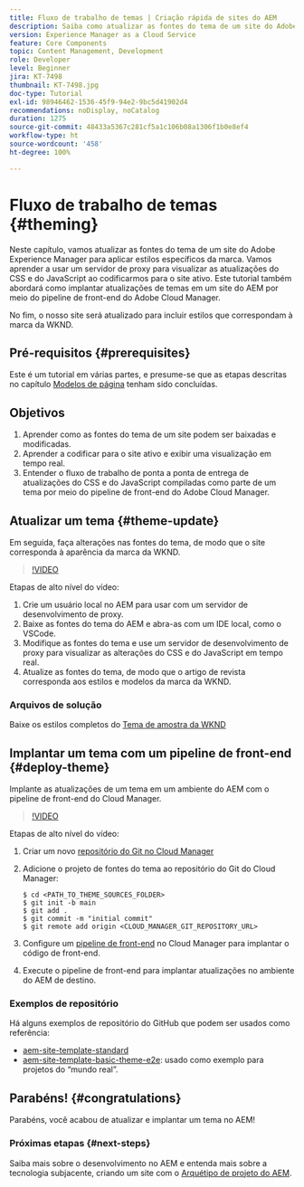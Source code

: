 ```yaml
---
title: Fluxo de trabalho de temas | Criação rápida de sites do AEM
description: Saiba como atualizar as fontes do tema de um site do Adobe Experience Manager para aplicar estilos específicos da marca. Saiba como usar um servidor de proxy para ver uma prévia em tempo real das atualizações do CSS e do Javascript. Este tutorial também abordará como implantar atualizações de temas em um site do AEM por meio do pipeline de front-end do Adobe Cloud Manager.
version: Experience Manager as a Cloud Service
feature: Core Components
topic: Content Management, Development
role: Developer
level: Beginner
jira: KT-7498
thumbnail: KT-7498.jpg
doc-type: Tutorial
exl-id: 98946462-1536-45f9-94e2-9bc5d41902d4
recommendations: noDisplay, noCatalog
duration: 1275
source-git-commit: 48433a5367c281cf5a1c106b08a1306f1b0e8ef4
workflow-type: ht
source-wordcount: '458'
ht-degree: 100%

---
```


# Fluxo de trabalho de temas {#theming}

Neste capítulo, vamos atualizar as fontes do tema de um site do Adobe Experience Manager para aplicar estilos específicos da marca. Vamos aprender a usar um servidor de proxy para visualizar as atualizações do CSS e do JavaScript ao codificarmos para o site ativo. Este tutorial também abordará como implantar atualizações de temas em um site do AEM por meio do pipeline de front-end do Adobe Cloud Manager.

No fim, o nosso site será atualizado para incluir estilos que correspondam à marca da WKND.

## Pré-requisitos {#prerequisites}

Este é um tutorial em várias partes, e presume-se que as etapas descritas no capítulo [Modelos de página](./page-templates.md) tenham sido concluídas.

## Objetivos

1. Aprender como as fontes do tema de um site podem ser baixadas e modificadas.
1. Aprender a codificar para o site ativo e exibir uma visualização em tempo real.
1. Entender o fluxo de trabalho de ponta a ponta de entrega de atualizações do CSS e do JavaScript compiladas como parte de um tema por meio do pipeline de front-end do Adobe Cloud Manager.

## Atualizar um tema {#theme-update}

Em seguida, faça alterações nas fontes do tema, de modo que o site corresponda à aparência da marca da WKND.

>[!VIDEO](https://video.tv.adobe.com/v/3453625?captions=por_br&quality=12&learn=on)

Etapas de alto nível do vídeo:

1. Crie um usuário local no AEM para usar com um servidor de desenvolvimento de proxy.
1. Baixe as fontes do tema do AEM e abra-as com um IDE local, como o VSCode.
1. Modifique as fontes do tema e use um servidor de desenvolvimento de proxy para visualizar as alterações do CSS e do JavaScript em tempo real.
1. Atualize as fontes do tema, de modo que o artigo de revista corresponda aos estilos e modelos da marca da WKND.

### Arquivos de solução

Baixe os estilos completos do [Tema de amostra da WKND](assets/theming/WKND-THEME-src-1.1.zip)

## Implantar um tema com um pipeline de front-end {#deploy-theme}

Implante as atualizações de um tema em um ambiente do AEM com o pipeline de front-end do Cloud Manager.

>[!VIDEO](https://video.tv.adobe.com/v/338722?quality=12&learn=on)

Etapas de alto nível do vídeo:

1. Criar um novo [repositório do Git no Cloud Manager](https://experienceleague.adobe.com/docs/experience-manager-cloud-manager/using/managing-code/cloud-manager-repositories.html?lang=pt-BR)
1. Adicione o projeto de fontes do tema ao repositório do Git do Cloud Manager:

   ```shell
   $ cd <PATH_TO_THEME_SOURCES_FOLDER>
   $ git init -b main
   $ git add .
   $ git commit -m "initial commit"
   $ git remote add origin <CLOUD_MANAGER_GIT_REPOSITORY_URL>
   ```

1. Configure um [pipeline de front-end](https://experienceleague.adobe.com/docs/experience-manager-cloud-service/implementing/using-cloud-manager/cicd-pipelines/introduction-ci-cd-pipelines.html?lang=pt-BR) no Cloud Manager para implantar o código de front-end.
1. Execute o pipeline de front-end para implantar atualizações no ambiente do AEM de destino.

### Exemplos de repositório

Há alguns exemplos de repositório do GitHub que podem ser usados como referência:

* [aem-site-template-standard](https://github.com/adobe/aem-site-template-standard)
* [aem-site-template-basic-theme-e2e](https://github.com/adobe/aem-site-template-basic-theme-e2e): usado como exemplo para projetos do “mundo real”.

## Parabéns! {#congratulations}

Parabéns, você acabou de atualizar e implantar um tema no AEM!

### Próximas etapas {#next-steps}

Saiba mais sobre o desenvolvimento no AEM e entenda mais sobre a tecnologia subjacente, criando um site com o [Arquétipo de projeto do AEM](../project-archetype/overview.md).
